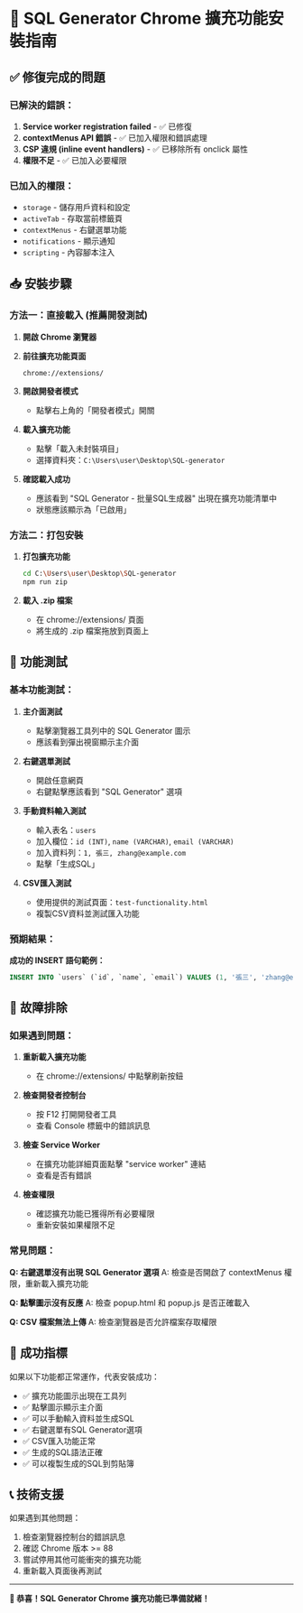 # 🚀 SQL Generator Chrome 擴充功能安裝指南

## ✅ 修復完成的問題

### 已解決的錯誤：
1. **Service worker registration failed** - ✅ 已修復
2. **contextMenus API 錯誤** - ✅ 已加入權限和錯誤處理
3. **CSP 違規 (inline event handlers)** - ✅ 已移除所有 onclick 屬性
4. **權限不足** - ✅ 已加入必要權限

### 已加入的權限：
- `storage` - 儲存用戶資料和設定
- `activeTab` - 存取當前標籤頁
- `contextMenus` - 右鍵選單功能  
- `notifications` - 顯示通知
- `scripting` - 內容腳本注入

## 📥 安裝步驟

### 方法一：直接載入 (推薦開發測試)

1. **開啟 Chrome 瀏覽器**

2. **前往擴充功能頁面**
   ```
   chrome://extensions/
   ```

3. **開啟開發者模式**
   - 點擊右上角的「開發者模式」開關

4. **載入擴充功能**
   - 點擊「載入未封裝項目」
   - 選擇資料夾：`C:\Users\user\Desktop\SQL-generator`

5. **確認載入成功**
   - 應該看到 "SQL Generator - 批量SQL生成器" 出現在擴充功能清單中
   - 狀態應該顯示為「已啟用」

### 方法二：打包安裝

1. **打包擴充功能**
   ```bash
   cd C:\Users\user\Desktop\SQL-generator
   npm run zip
   ```

2. **載入 .zip 檔案**
   - 在 chrome://extensions/ 頁面
   - 將生成的 .zip 檔案拖放到頁面上

## 🧪 功能測試

### 基本功能測試：

1. **主介面測試**
   - 點擊瀏覽器工具列中的 SQL Generator 圖示
   - 應該看到彈出視窗顯示主介面

2. **右鍵選單測試**
   - 開啟任意網頁
   - 右鍵點擊應該看到 "SQL Generator" 選項

3. **手動資料輸入測試**
   - 輸入表名：`users`
   - 加入欄位：`id (INT)`, `name (VARCHAR)`, `email (VARCHAR)`
   - 加入資料列：`1, 張三, zhang@example.com`
   - 點擊「生成SQL」

4. **CSV匯入測試**
   - 使用提供的測試頁面：`test-functionality.html`
   - 複製CSV資料並測試匯入功能

### 預期結果：

**成功的 INSERT 語句範例：**
```sql
INSERT INTO `users` (`id`, `name`, `email`) VALUES (1, '張三', 'zhang@example.com');
```

## 🔧 故障排除

### 如果遇到問題：

1. **重新載入擴充功能**
   - 在 chrome://extensions/ 中點擊刷新按鈕

2. **檢查開發者控制台**
   - 按 F12 打開開發者工具
   - 查看 Console 標籤中的錯誤訊息

3. **檢查 Service Worker**
   - 在擴充功能詳細頁面點擊 "service worker" 連結
   - 查看是否有錯誤

4. **檢查權限**
   - 確認擴充功能已獲得所有必要權限
   - 重新安裝如果權限不足

### 常見問題：

**Q: 右鍵選單沒有出現 SQL Generator 選項**
A: 檢查是否開啟了 contextMenus 權限，重新載入擴充功能

**Q: 點擊圖示沒有反應**
A: 檢查 popup.html 和 popup.js 是否正確載入

**Q: CSV 檔案無法上傳**
A: 檢查瀏覽器是否允許檔案存取權限

## 🎉 成功指標

如果以下功能都正常運作，代表安裝成功：

- ✅ 擴充功能圖示出現在工具列
- ✅ 點擊圖示顯示主介面
- ✅ 可以手動輸入資料並生成SQL
- ✅ 右鍵選單有SQL Generator選項  
- ✅ CSV匯入功能正常
- ✅ 生成的SQL語法正確
- ✅ 可以複製生成的SQL到剪貼簿

## 📞 技術支援

如果遇到其他問題：
1. 檢查瀏覽器控制台的錯誤訊息
2. 確認 Chrome 版本 >= 88
3. 嘗試停用其他可能衝突的擴充功能
4. 重新載入頁面後再測試

---

**🎊 恭喜！SQL Generator Chrome 擴充功能已準備就緒！**